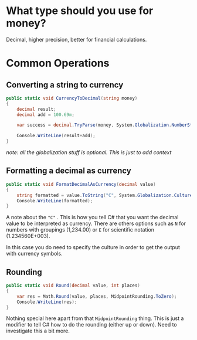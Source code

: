 # What type should you use for money?

Decimal, higher precision, better for financial calculations.
# Common Operations
## Converting a string to currency

```C#
public static void CurrencyToDecimal(string money)
{
    decimal result;
    decimal add = 100.69m;

    var success = decimal.TryParse(money, System.Globalization.NumberStyles.Currency, System.Globalization.CultureInfo.GetCultureInfo("en-US"), out result);

    Console.WriteLine(result+add);
}
```

*note: all the globalization stuff is optional. This is just to add context*
## Formatting a decimal as currency

```C#
public static void FormatDecimalAsCurrency(decimal value)
{
    string formatted = value.ToString("C", System.Globalization.CultureInfo.GetCultureInfo("en-GB"));
    Console.WriteLine(formatted);
}
```

A note about the `"C"` . This is how you tell C# that you want the decimal value to be interpreted as currency. There are others options such as `N` for numbers with groupings (1,234.00) or `E` for scientific notation (1.234560E+003).

In this case you do need to specify the culture in order to get the output with currency symbols.

## Rounding

```C#
public static void Round(decimal value, int places)
{
    var res = Math.Round(value, places, MidpointRounding.ToZero);
    Console.WriteLine(res);
}
```

Nothing special here apart from that `MidpointRounding` thing. This is just a modifier to tell C# how to do the rounding (either up or down). Need to investigate this a bit more.
 